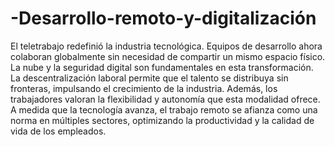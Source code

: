 # -Desarrollo-remoto-y-digitalización
El teletrabajo redefinió la industria tecnológica. Equipos de desarrollo ahora colaboran globalmente sin necesidad de compartir un mismo espacio físico. La nube y la seguridad digital son fundamentales en esta transformación.
La descentralización laboral permite que el talento se distribuya sin fronteras, impulsando el crecimiento de la industria. Además, los trabajadores valoran la flexibilidad y autonomía que esta modalidad ofrece.
A medida que la tecnología avanza, el trabajo remoto se afianza como una norma en múltiples sectores, optimizando la productividad y la calidad de vida de los empleados.
